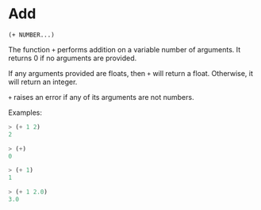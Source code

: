 # Add

`(+ NUMBER...)`

The function `+` performs addition on a variable number of
arguments. It returns 0 if no arguments are provided.

If any arguments provided are floats, then `+` will return a
float. Otherwise, it will return an integer.

`+` raises an error if any of its arguments are not numbers.

Examples:

```lisp
> (+ 1 2)
2

> (+)
0

> (+ 1)
1

> (+ 1 2.0)
3.0
```
